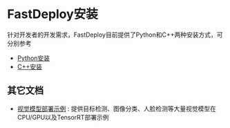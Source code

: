 # FastDeploy安装

针对开发者的开发需求，FastDeploy目前提供了Python和C++两种安装方式，可分别参考

- [Python安装](../compile/prebuilt_wheels.md)
- [C++安装](../compile/prebuilt_libraries.md)


## 其它文档

- [视觉模型部署示例](../../examples/vision/) : 提供目标检测、图像分类、人脸检测等大量视觉模型在CPU/GPU以及TensorRT部署示例
